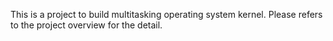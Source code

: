 This is a project to build multitasking operating system kernel. Please refers to the project overview for the detail.
